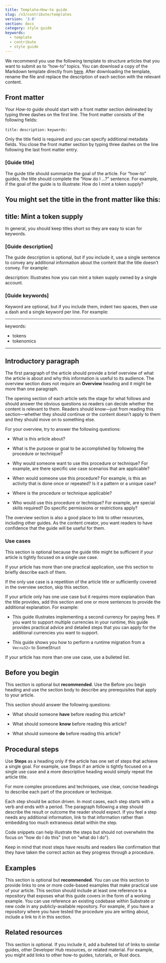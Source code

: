 ```yaml
---
title: Template—How-to guide
slug: /v3/contribute/templates
version: '3.0'
section: docs
category: style guide
keywords:
  - template
  - contribute
  - style guide
---
```


We recommend you use the following template to structure articles that you want to submit as to “how-to” topics.
You can download a copy of the Markdown template directly from [here](https://github.com/substrate-developer-hub/substrate-docs/blob/main/static/assets/contribute-templates/how-to-template.md).
After downloading the template, rename the file and replace the description of each section with the relevant content.

## Front matter

Your _How-to_ guide should start with a front matter section delineated by typing three dashes on the first line.
The front matter consists of the following fields:

`title:`
`description:`
`keywords:`

Only the title field is required and you can specify additional metadata fields.
You close the front matter section by typing three dashes on the line following the last front matter entry.

### [Guide title]

The guide title should summarize the goal of the article. 
For “how-to” guides, the title should complete the “How do I …?” sentence.
For example, if the goal of the guide is to illustrate:
How do I mint a token supply?

You might set the title in the front matter like this:
---
title: Mint a token supply
---

In general, you should keep titles short so they are easy to scan for keywords.

### [Guide description]

The guide description is optional, but if you include it, use a single sentence to convey  any additional information about the content that the title doesn't convey.
For example:

description: Illustrates how you can mint a token supply owned by a single account.

### [Guide keywords]

Keyword are optional, but if you include them, indent two spaces, then use a dash and a single keyword per line.
For example:

---
keywords:
  - tokens
  - tokenomics
---

## Introductory paragraph

The first paragraph of the article should provide a brief overview of what the article is about and why this information is useful to its audience.
The overview section does not require an **Overview** heading and it might be more than one paragraph.

The opening section of each article sets the stage for what follows and should answer the obvious questions so readers can decide whether the content is relevant to them.
Readers should know—just from reading this section—whether they should continue or the content doesn’t apply to them and they should move on to something else.

For your overview, try to answer the following questions:

- What is this article about?

- What is the purpose or goal to be accomplished by following the procedure or technique?

- Why would someone want to use this procedure or technique? For example, are there specific use case scenarios that are applicable?

- When would someone use this procedure? For example, is this an activity that is done once or repeated? Is it a pattern or a unique case?

- Where is the procedure or technique applicable?

- Who would use this procedure or technique? For example, are special skills required? Do specific permissions or restrictions apply?

The overview section is also a good place to link to other resources, including other guides.
As the content creator, you want readers to have confidence that the guide will be useful for them.

### Use cases

This section is optional because the guide title might be sufficient if your article is tightly focused on a single use case.

If your article has more than one practical application, use this section to briefly describe each of them.

If the only use case is a repetition of the article title or sufficiently covered in the overview section, skip this section.

If your article only has one use case but it requires more explanation than the title provides, add this section and one or more sentences to provide the additional explanation. For example:

- This guide illustrates implementing a second currency for paying fees. If you want to support multiple currencies in your runtime, this guide provides practical advice and detailed steps that you can apply for the additional currencies you want to support.

- This guide shows you how to perform a runtime migration from a `Vec<u32>` to SomeStruct

If your article has more than one use case, use a bulleted list.

## Before you begin

This section is optional but **recommended**.
Use the Before you begin heading and use the section body to describe any prerequisites that apply to your article.

This section should answer the following questions:

- What should someone **have** before reading this article?

- What should someone **know** before reading this article?

- What should someone **do** before reading this article?

## Procedural steps

Use **Steps** as a heading only if the article has one set of steps that achieve a single goal.
For example, use Steps if an article is tightly focused on a single use case and a more descriptive heading would simply repeat the article title.

For more complex procedures and techniques, use clear, concise headings to describe each part of the procedure or technique.

Each step should be action driven.
In most cases, each step starts with a verb and ends with a period.
The paragraph following a step should describe the result or outcome the reader should expect.
If you feel a step needs any additional information, link to that information rather than embedding too much extraneous detail within the step.

Code snippets can help illustrate the steps but should not overwhelm the focus on "how do I do this" (not on "what do I do").

Keep in mind that most steps have results and readers like confirmation that they have taken the correct action as they progress through a procedure.

## Examples

This section is optional but **recommended**.
You can use this section to provide links to one or more code-based examples that make practical use of your article.
This section should include at least one reference to a repository that exposes what this guide covers in the form of a working example.
You can use reference an existing codebase within Substrate or new code in any publicly-available repository.
For example, if you have a repository where you have tested the procedure you are writing about, include a link to it in this section.

## Related resources

This section is optional.
If you include it, add a bulleted list of links to similar guides, other Developer Hub resources, or related material. 
For example, you might add links to other how-to guides, tutorials, or Rust docs.